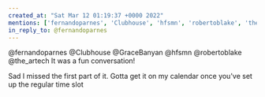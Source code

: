 ```yaml
---
created_at: "Sat Mar 12 01:19:37 +0000 2022"
mentions: ['fernandoparnes', 'Clubhouse', 'hfsmn', 'robertoblake', 'the_artech']
in_reply_to: @fernandoparnes
---
```


@fernandoparnes @Clubhouse @GraceBanyan @hfsmn @robertoblake @the_artech It was a fun conversation!

Sad I missed the first part of it. Gotta get it on my calendar once you've set up the regular time slot